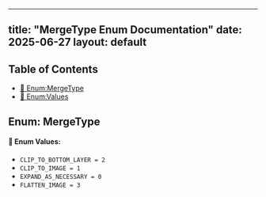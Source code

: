 <!-- Formatted by A³BS formatter.py -->
<!-- Generated by A³BS document.py -->
---
title: "MergeType Enum Documentation"
date: 2025-06-27
layout: default
---

## Table of Contents
- [🔧 Enum:MergeType](#enum-mergetype)
- [🔧 Enum:Values](#enum-values)
## Enum: MergeType
#### 📝 Enum Values:
<a name="enum-values"></a>
  - `CLIP_TO_BOTTOM_LAYER = 2`
  - `CLIP_TO_IMAGE = 1`
  - `EXPAND_AS_NECESSARY = 0`
  - `FLATTEN_IMAGE = 3`